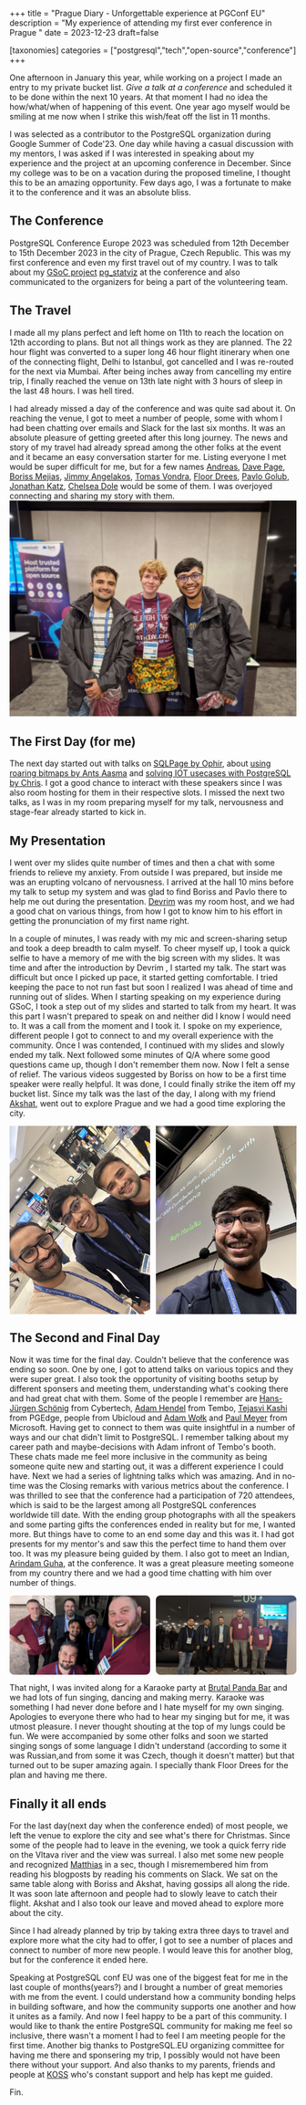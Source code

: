 +++
title = "Prague Diary - Unforgettable experience at PGConf EU"
description = "My experience of attending my first ever conference in Prague "
date = 2023-12-23
draft=false

[taxonomies]
categories = ["postgresql","tech","open-source","conference"]
+++

One afternoon in January this year, while working on a project I made an entry to my private bucket list. _Give a talk at a conference_ and scheduled it to be done within the next 10 years. At that moment I had no idea the how/what/when of happening of this event. One year ago myself would be smiling at me now when I strike this wish/feat off the list in 11 months.

I was selected as a contributor to the PostgreSQL organization during Google Summer of Code'23. One day while having a casual discussion with my mentors, I was asked if I was interested in speaking about my experience and the project at an upcoming conference in December. Since my college was to be on a vacation during the proposed timeline, I thought this to be an amazing opportunity. Few days ago, I was a fortunate to make it to the conference and it was an absolute bliss.

## The Conference

PostgreSQL Conference Europe 2023 was scheduled from 12th December to 15th December 2023 in the city of Prague, Czech Republic. This was my first conference and even my first travel out of my country. I was to talk about my [GSoC project](https://github.com/rajivharlalka/gsoc23-postgres) [pg_statviz](https://github.com/vyruss/pg_statviz) at the conference and also communicated to the organizers for being a part of the volunteering team.

## The Travel

I made all my plans perfect and left home on 11th to reach the location on 12th according to plans. But not all things work as they are planned. The 22 hour flight was converted to a super long 46 hour flight itinerary when one of the connecting flight, Delhi to Istanbul,  got cancelled and I was re-routed for the next via Mumbai. After being inches away from cancelling my entire trip, I finally reached the venue on 13th late night with 3 hours of sleep in the last 48 hours. I was hell tired.

I had already missed a day of the conference and was quite sad about it. On reaching the venue, I got to meet a number of people, some with whom I had been chatting over emails and Slack for the last six months. It was an absolute pleasure of getting greeted after this long journey. The news and story of my travel had already spread among the other folks at the event and it became an easy conversation starter for me. Listing everyone I met would be super difficult for me, but for a few names [Andreas](https://mastodon.social/@ascherbaum), [Dave Page](https://fosstodon.org/@pgSnake), [Boriss Mejias](https://twitter.com/tchorix), [Jimmy Angelakos](https://fosstodon.org/@vyruss), [Tomas Vondra](https://twitter.com/fuzzycz), [Floor Drees](https://twitter.com/DevOpsBarbie), [Pavlo Golub](https://twitter.com/PavloGolub), [Jonathan Katz](https://twitter.com/jkatz05), [Chelsea Dole](https://www.linkedin.com/in/chelsea-dole/) would be some of them. I was overjoyed connecting and sharing my story with them.
<img src="./IMG_3822.JPG" ></img>

## The First Day (for me)
The next day started out with talks on [SQLPage by Ophir](https://www.postgresql.eu/events/pgconfeu2023/schedule/session/4687-sqlpage-building-a-full-web-application-with-nothing-but-postgres-and-sql-queries/), about [using roaring bitmaps by Ants Aasma](https://www.postgresql.eu/events/pgconfeu2023/schedule/session/4762-counting-things-at-the-speed-of-light-with-roaring-bitmaps/) and [solving IOT usecases with PostgreSQL by Chris](https://www.postgresql.eu/events/pgconfeu2023/schedule/session/4708-iot-with-postgresql/). I got a good chance to interact with these speakers since I was also room hosting for them in their respective slots. I missed the next two talks, as I was in my room preparing myself for my talk, nervousness and stage-fear already started to kick in. 

## My Presentation

I went over my slides quite number of times and then a chat with some friends to relieve my anxiety. From outside I was prepared, but inside me was an erupting volcano of nervousness. I arrived at the hall 10 mins before my talk to setup my system and was glad to find Boriss and Pavlo there to help me out during the presentation. [Devrim](https://twitter.com/devrimgunduz) was my room host, and we had a good chat on various things, from how I got to know him to his effort in getting the pronunciation of my first name right. 

In a couple of minutes, I was ready with my mic and screen-sharing setup and took a deep breadth to calm myself. To cheer myself up, I took a quick selfie to have a memory of me with the big screen with my slides. It was time and after the introduction by Devrim , I started my talk. The start was difficult but once I picked up pace, it started getting comfortable. I tried keeping the pace to not run fast but soon I realized I was ahead of time and running out of slides. When I starting speaking on my experience during GSoC, I took a step out of my slides and started to talk from my heart. It was this part I wasn't prepared to speak on and neither did I know I would need to. It was a call from the moment and I took it. I spoke on my experience, different people I got to connect to and my overall experience with the community. Once I was contended, I continued with my slides and slowly ended my talk. Next followed some minutes of Q/A where some good questions came up, though I don't remember them now. Now I felt a sense of relief. The various videos suggested by Boriss on how to be a first time speaker were really helpful. It was done, I could finally strike the item off my bucket list. Since my talk was the last of the day, I along with my friend [Akshat](https://twitter.com/Kyllex5), went out to explore Prague and we had a good time exploring the city.
<div style="display: flex; justify-content: space-between; align-items: center;">
  <img src="./IMG_1833.jpg" style="max-width: 49%; height: auto;" />
  <img src="./IMG_1831.jpg" style="max-width: 49%; height: auto;" />
</div>

## The Second and Final Day

Now it was time for the final day. Couldn't believe that the conference was ending so soon. One by one, I got to attend talks on various topics and they were super great. I also took the opportunity of visiting booths setup by different sponsers and meeting them, understanding what's cooking there and had great chat with them. Some of the people I remember are [Hans-Jürgen Schönig](https://twitter.com/postgresql_007) from Cybertech, [Adam Hendel](https://twitter.com/adamhendel) from Tembo, [Tejasvi Kashi](https://www.linkedin.com/in/pct/) from PGEdge, people from Ubicloud and [Adam Wołk](https://www.linkedin.com/in/adamwolk/) and [Paul Meyer](https://www.linkedin.com/in/paulmeyer/) from Microsoft. Having get to connect to them was quite insightful in a number of ways and our chat didn't limit to PostgreSQL. I remember talking about my career path and maybe-decisions with Adam infront of Tembo's booth. These chats made me feel more inclusive in the community as being someone quite new and starting out, it was a different experience I could have. Next we had a series of lightning talks which was amazing. And in no-time was the Closing remarks with various metrics about the conference. I was thrilled to see that the conference had a participation of 720 attendees, which is said to be the largest among all PostgreSQL conferences worldwide till date. With the ending group photographs with all the speakers and some parting gifts the conferences ended in reality but for me, I wanted more. But things have to come to an end some day and this was it. I had got presents for my mentor's and saw this the perfect time to hand them over too. It was my pleasure being guided by them. I also got to meet an Indian, [Arindam Guha](https://www.linkedin.com/in/arindam-guha-439084b6/), at the conference. It was a great pleasure meeting someone from my country there and we had a good time chatting with him over number of things. 
<div style="display: flex; justify-content: space-between; align-items: center;">
  <img src="./IMG_3803.JPG" style="max-width: 49%; height: auto; border-radius: 8px;" />
  <img src="./IMG_3806.JPG" style="max-width: 49%; height: auto; border-radius: 8px;" />
</div>

That night, I was invited along for a Karaoke party at [Brutal Panda Bar](https://restaurantguru.com/The-Brutal-Panda-Prague) and we had lots of fun singing, dancing and making merry. Karaoke was something I had never done before and I hate myself for my own singing. Apologies to everyone there who had to hear my singing but for me, it was utmost pleasure. I never thought shouting at the top of my lungs could be fun. We were accompanied by some other folks and soon we started singing songs of some language I didn't understand (according to some it was Russian,and from some it was Czech, though it doesn't matter) but that turned out to be super amazing again. I specially thank Floor Drees for the plan and having me there.

## Finally it all ends

For the last day(next day when the conference ended) of most people, we left the venue to explore the city and see what's there for Christmas. Since some of the people had to leave in the evening, we took a quick ferry ride on the Vltava river and the view was surreal. I also met some new people and recognized [Matthias](https://twitter.com/mmeent_pg) in a sec, though I misremembered him from reading his blogposts by reading his comments on Slack. We sat on the same table along with Boriss and Akshat, having gossips all along the ride. It was soon late afternoon and people had to slowly leave to catch their flight. Akshat and I also took our leave and moved ahead to explore more about the city.

Since I had already planned by trip by taking extra three days to travel and explore more what the city had to offer, I got to see a number of places and connect to number of more new people. I would leave this for another blog, but for the conference it ended here. 

Speaking at PostgreSQL conf EU was one of the biggest feat for me in the last couple of months(years?) and I brought a number of great memories with me from the event. I could understand how a community bonding helps in building software, and how the community supports one another and how it unites as a family. And now I feel happy to be a part of this community. I would like to thank the entire PostgreSQL community for making me feel so inclusive, there wasn't a  moment I had to feel I am meeting people for the first time. Another big thanks to PostgreSQL.EU organizing committee for having me there and sponsering my trip, I possibly would not have been there without your support. And also thanks to my parents, friends and people at [KOSS](https://kossiitkgp.org) who's constant support and help has kept me guided.

Fin.